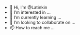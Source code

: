 - 👋 Hi, I’m @Latinkin
- 👀 I’m interested in ...
- 🌱 I’m currently learning ...
- 💞️ I’m looking to collaborate on ...
- 📫 How to reach me ...

<!---
Latinkin/Latinkin is a ✨ special ✨ repository because its `README.md` (this file) appears on your GitHub profile.
You can click the Preview link to take a look at your changes.
--->
